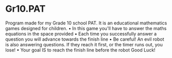 # Gr10.PAT
Program made for my Grade 10 school PAT. It is an educational mathematics games designed for children.
• In this game you'll have to answer the maths equations in the space provided
• Each time you successfully answer a question you will advance towards the finish line
• Be careful! An evil robot is also answering questions. If they reach it first, or the timer runs out, you lose!
• Your goal IS to reach the finish line before the robot
Good Luck!
